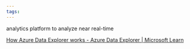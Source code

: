 ```yaml
---
tags:
---
```


analytics platform to analyze near real-time 

[How Azure Data Explorer works - Azure Data Explorer | Microsoft Learn](https://learn.microsoft.com/en-us/azure/data-explorer/how-it-works)

